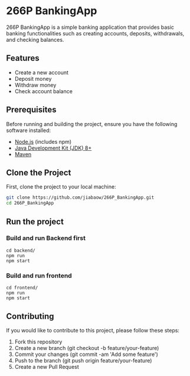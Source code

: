 # 266P BankingApp

266P BankingApp is a simple banking application that provides basic banking functionalities such as creating accounts, deposits, withdrawals, and checking balances.

## Features

- Create a new account
- Deposit money
- Withdraw money
- Check account balance

## Prerequisites

Before running and building the project, ensure you have the following software installed:

- [Node.js](https://nodejs.org/) (includes npm)
- [Java Development Kit (JDK) 8+](https://www.oracle.com/java/technologies/javase-downloads.html)
- [Maven](https://maven.apache.org/)

## Clone the Project

First, clone the project to your local machine:

```bash
git clone https://github.com/jiabaow/266P_BankingApp.git
cd 266P_BankingApp
```

## Run the project
### Build and run Backend first
```code
cd backend/
npm run
npm start
```
### Build and run frontend
```code
cd frontend/
npm run
npm start
```

## Contributing
If you would like to contribute to this project, please follow these steps:

1. Fork this repository
2. Create a new branch (git checkout -b feature/your-feature)
3. Commit your changes (git commit -am 'Add some feature')
4. Push to the branch (git push origin feature/your-feature)
5. Create a new Pull Request
